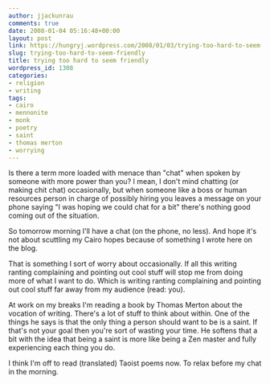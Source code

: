 ```yaml
---
author: jjackunrau
comments: true
date: 2008-01-04 05:16:48+00:00
layout: post
link: https://hungryj.wordpress.com/2008/01/03/trying-too-hard-to-seem-friendly/
slug: trying-too-hard-to-seem-friendly
title: trying too hard to seem friendly
wordpress_id: 1308
categories:
- religion
- writing
tags:
- cairo
- mennonite
- monk
- poetry
- saint
- thomas merton
- worrying
---
```


Is there a term more loaded with menace than "chat" when spoken by someone with more power than you? I mean, I don't mind chatting (or making chit chat) occasionally, but when someone like a boss or human resources person in charge of possibly hiring you leaves a message on your phone saying "I was hoping we could chat for a bit" there's nothing good coming out of the situation.

So tomorrow morning I'll have a chat (on the phone, no less). And hope it's not about scuttling my Cairo hopes because of something I wrote here on the blog.

That is something I sort of worry about occasionally. If all this writing ranting complaining and pointing out cool stuff will stop me from doing more of what I want to do. Which is writing ranting complaining and pointing out cool stuff far away from my audience (read: you).

At work on my breaks I'm reading a book by Thomas Merton about the vocation of writing. There's a lot of stuff to think about within. One of the things he says is that the only thing a person should want to be is a saint. If that's not your goal then you're sort of wasting your time. He softens that a bit with the idea that being a saint is more like being a Zen master and fully experiencing each thing you do.

I think I'm off to read (translated) Taoist poems now. To relax before my chat in the morning.
